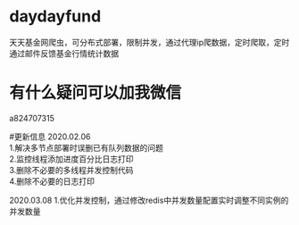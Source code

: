 # daydayfund
天天基金网爬虫，可分布式部署，限制并发，通过代理ip爬数据，定时爬取，定时通过邮件反馈基金行情统计数据

# 有什么疑问可以加我微信
a824707315

#更新信息
2020.02.06  
1.解决多节点部署时误删已有队列数据的问题  
2.监控线程添加进度百分比日志打印  
3.删除不必要的多线程并发控制代码  
4.删除不必要的日志打印

2020.03.08
1.优化并发控制，通过修改redis中并发数量配置实时调整不同实例的并发数量
 